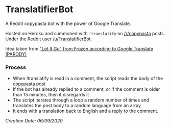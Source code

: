 # TranslatifierBot
A Reddit copypasta bot with the power of Google Translate.

Hosted on Heroku and summoned with `!translatify` on [/r/copypasta](https://www.reddit.com/r/copypasta) posts. Under the Reddit user [/u/TranslatifierBot](https://www.reddit.com/user/TranslatifierBot/).

Idea taken from ["Let It Go" from Frozen according to Google Translate (PARODY)](https://www.youtube.com/watch?v=2bVAoVlFYf0)

### Process
- When !translatify is read in a comment, the script reads the body of the copypasta post
- If the bot has already replied to a comment, or if the comment is older than 15 minutes, then it disregards it
- The script iterates through a loop a random number of times and translates the post body to a random language from an array
- It ends with a translation back to English and a reply to the comment.

*Creation Date: 06/09/2020*
